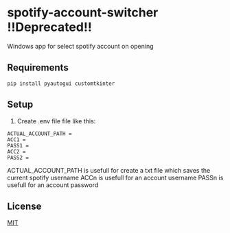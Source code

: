 # spotify-account-switcher !!Deprecated!!
Windows app for select spotify account on opening

## Requirements
```
pip install pyautogui customtkinter
```
## Setup
1. Create .env file file like this:
```
ACTUAL_ACCOUNT_PATH = 
ACC1 = 
PASS1 = 
ACC2 = 
PASS2 =
```
ACTUAL_ACCOUNT_PATH is usefull for create a txt file which saves the current spotify username
ACCn is usefull for an account username
PASSn is usefull for an account password

## License 
[MIT](https://choosealicense.com/licenses/mit/)

